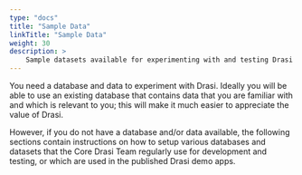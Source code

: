 ```yaml
---
type: "docs"
title: "Sample Data"
linkTitle: "Sample Data"
weight: 30
description: >
    Sample datasets available for experimenting with and testing Drasi
---
```


You need a database and data to experiment with Drasi. Ideally you will be able to use an existing database that contains data that you are familiar with and which is relevant to you; this will make it much easier to appreciate the value of Drasi.

However, if you do not have a database and/or data available, the following sections contain instructions on how to setup various databases and datasets that the Core Drasi Team regularly use for development and testing, or which are used in the published Drasi demo apps.
